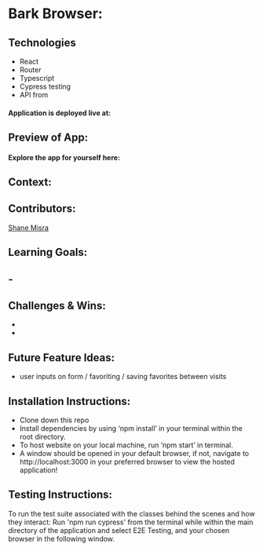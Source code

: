 # Bark Browser:
[//]: <>

## Technologies
- React
- Router
- Typescript
- Cypress testing
- API from 

#### Application is deployed live at:


## Preview of App:
[//]: <>


#### Explore the app for yourself here: 


## Context:
[//]: <>


## Contributors:
[//]: <>
[Shane Misra](https://github.com/sdmisra) 

## Learning Goals:
[//]: <>
- 
- 

## Challenges & Wins:
- 
- 

## Future Feature Ideas:
[//]: <>
- user inputs on form / favoriting / saving favorites between visits

## Installation Instructions:
[//]: <>

- Clone down this repo
- Install dependencies by using ‘npm install’ in your terminal within the root directory.
- To host website on your local machine, run ’npm start’ in terminal.
- A window should be opened in your default browser, if not, navigate to http://localhost:3000 in your preferred browser to view the hosted application!

## Testing Instructions:
[//]: <>

To run the test suite associated with the classes behind the scenes and how they interact: 
Run 'npm run cypress' from the terminal while within the main directory of the application and select E2E Testing, and your chosen browser in the following window.

